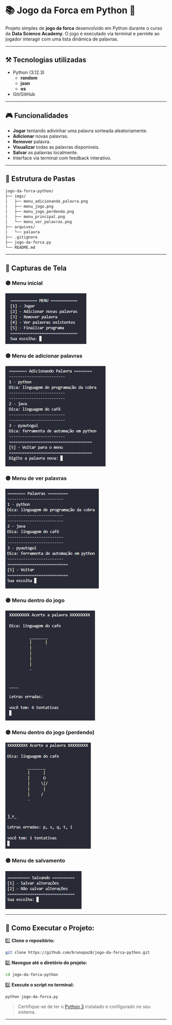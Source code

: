 # 📚 Jogo da Forca em Python 🐍

Projeto simples de **jogo da forca** desenvolvido em Python durante o curso da **Data Science Academy**. O jogo é executado via terminal e permite ao jogador interagir com uma lista dinâmica de palavras.

---

## **⚒️ Tecnologias utilizadas**

* Python (3.12.3)
  - **random**
  - **json** 
  - **os**
* Git/GitHub

---

## 🎮 Funcionalidades

- **Jogar** tentando adivinhar uma palavra sorteada aleatoriamente.
- **Adicionar** novas palavras.
- **Remover** palavra.
- **Visualizar** todas as palavras disponíveis.
- **Salvar** as palavras localmente.
- Interface via terminal com feedback interativo.

---

## 📂 Estrutura de Pastas

```
jogo-da-forca-python/
├── imgs/
│   ├── menu_adicionando_palavra.png
│   ├── menu_jogo.png
│   ├── menu_jogo_perdendo.png
│   ├── menu_principal.png
│   └── menu_ver_palavras.png
├── arquivos/
│   └── palavra
├── .gitignore
├── jogo-da-forca.py
└── README.md
```

---

## 📸 Capturas de Tela
### 🟣 Menu inicial
<img src='imgs/menu_inicial.png'>

### 🟣 Menu de adicionar palavras
<img src='imgs/menu_adicionando_palavra.png'>

### 🟣 Menu de ver palavras
<img src='imgs/menu_exibindo_palavras.png'>

### 🟣 Menu dentro do jogo
<img src='imgs/menu_jogo.png'>

### 🟣 Menu dentro do jogo (perdendo)
<img src='imgs/menu_jogo_perdendo.png'>

### 🟣 Menu de salvamento 
<img src='imgs/menu_salvando.png'>

---

## 🚀 Como Executar o Projeto:

1️⃣ **Clone o repositório:**

```bash
git clone https://github.com/brunopaz8/jogo-da-forca-python.git

```

2️⃣ **Navegue até o diretório do projeto:**

```bash
cd jogo-da-forca-python
```

3️⃣ **Execute o script no terminal:**

```bash
python jogo-da-forca.py
```

> Certifique-se de ter o [Python 3](https://www.python.org/downloads/) instalado e configurado no seu sistema.

---



